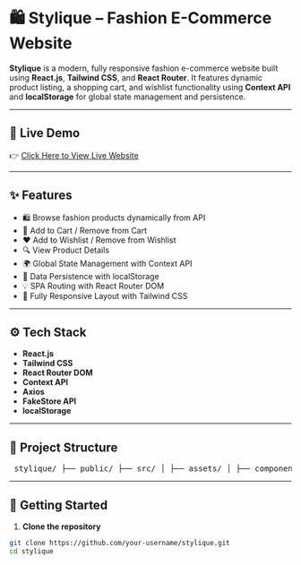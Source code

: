 # 🛍️ Stylique – Fashion E-Commerce Website

**Stylique** is a modern, fully responsive fashion e-commerce website built using **React.js**, **Tailwind CSS**, and **React Router**. It features dynamic product listing, a shopping cart, and wishlist functionality using **Context API** and **localStorage** for global state management and persistence.

---

## 🔗 Live Demo

👉 [Click Here to View Live Website](https://styliquee.netlify.app/)

---

## ✨ Features

- 🛍️ Browse fashion products dynamically from API  
- 🛒 Add to Cart / Remove from Cart  
- ❤️ Add to Wishlist / Remove from Wishlist  
- 🔍 View Product Details  
- 🌍 Global State Management with Context API  
- 💾 Data Persistence with localStorage  
- 💡 SPA Routing with React Router DOM  
- 📱 Fully Responsive Layout with Tailwind CSS  

---

## ⚙️ Tech Stack

- **React.js**  
- **Tailwind CSS**  
- **React Router DOM**  
- **Context API**  
- **Axios**  
- **FakeStore API**  
- **localStorage**  

---

## 📁 Project Structure

<pre> stylique/ ├── public/ ├── src/ │ ├── assets/ │ ├── components/ │ ├── context/ │ ├── pages/ │ ├── App.jsx │ ├── main.jsx │ ├── axiosInstance.js │ ├── ScrollToTop.jsx ├── tailwind.config.js ├── vite.config.js ├── package.json └── README.md </pre>


---

## 🚀 Getting Started

1. **Clone the repository**

```bash
git clone https://github.com/your-username/stylique.git
cd stylique

